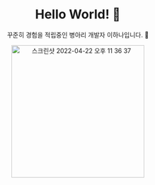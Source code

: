 <div align="center"> 
<h1>Hello World! 🤩</h1>
  <p>꾸준히 경험을 적립중인 병아리 개발자 이하나입니다. 🐤</p>
<img width="300" alt="스크린샷 2022-04-22 오후 11 36 37" src="https://user-images.githubusercontent.com/92962681/166207510-f40f8902-9c87-47bc-b899-716dbdea1479.png">

</div>
